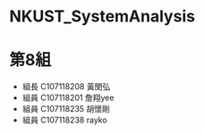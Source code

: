 # NKUST_SystemAnalysis

# 第8組
- 組長 C107118208 黃閔弘
- 組員 C107118201 詹翔yee
- 組員 C107118235 胡懷剛
- 組員 C107118238 rayko
